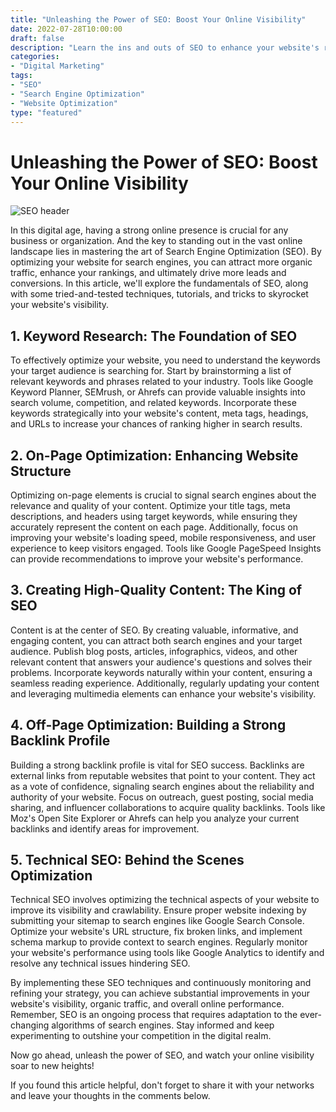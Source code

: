 ```yaml
---
title: "Unleashing the Power of SEO: Boost Your Online Visibility"
date: 2022-07-28T10:00:00
draft: false
description: "Learn the ins and outs of SEO to enhance your website's rankings and drive organic traffic to your online business."
categories:
- "Digital Marketing"
tags:
- "SEO"
- "Search Engine Optimization"
- "Website Optimization"
type: "featured"
---
```


# Unleashing the Power of SEO: Boost Your Online Visibility

![SEO header](image-url)

In this digital age, having a strong online presence is crucial for any business or organization. And the key to standing out in the vast online landscape lies in mastering the art of Search Engine Optimization (SEO). By optimizing your website for search engines, you can attract more organic traffic, enhance your rankings, and ultimately drive more leads and conversions. In this article, we'll explore the fundamentals of SEO, along with some tried-and-tested techniques, tutorials, and tricks to skyrocket your website's visibility.

## 1. Keyword Research: The Foundation of SEO

To effectively optimize your website, you need to understand the keywords your target audience is searching for. Start by brainstorming a list of relevant keywords and phrases related to your industry. Tools like Google Keyword Planner, SEMrush, or Ahrefs can provide valuable insights into search volume, competition, and related keywords. Incorporate these keywords strategically into your website's content, meta tags, headings, and URLs to increase your chances of ranking higher in search results.

## 2. On-Page Optimization: Enhancing Website Structure

Optimizing on-page elements is crucial to signal search engines about the relevance and quality of your content. Optimize your title tags, meta descriptions, and headers using target keywords, while ensuring they accurately represent the content on each page. Additionally, focus on improving your website's loading speed, mobile responsiveness, and user experience to keep visitors engaged. Tools like Google PageSpeed Insights can provide recommendations to improve your website's performance.

## 3. Creating High-Quality Content: The King of SEO

Content is at the center of SEO. By creating valuable, informative, and engaging content, you can attract both search engines and your target audience. Publish blog posts, articles, infographics, videos, and other relevant content that answers your audience's questions and solves their problems. Incorporate keywords naturally within your content, ensuring a seamless reading experience. Additionally, regularly updating your content and leveraging multimedia elements can enhance your website's visibility.

## 4. Off-Page Optimization: Building a Strong Backlink Profile

Building a strong backlink profile is vital for SEO success. Backlinks are external links from reputable websites that point to your content. They act as a vote of confidence, signaling search engines about the reliability and authority of your website. Focus on outreach, guest posting, social media sharing, and influencer collaborations to acquire quality backlinks. Tools like Moz's Open Site Explorer or Ahrefs can help you analyze your current backlinks and identify areas for improvement.

## 5. Technical SEO: Behind the Scenes Optimization

Technical SEO involves optimizing the technical aspects of your website to improve its visibility and crawlability. Ensure proper website indexing by submitting your sitemap to search engines like Google Search Console. Optimize your website's URL structure, fix broken links, and implement schema markup to provide context to search engines. Regularly monitor your website's performance using tools like Google Analytics to identify and resolve any technical issues hindering SEO.

By implementing these SEO techniques and continuously monitoring and refining your strategy, you can achieve substantial improvements in your website's visibility, organic traffic, and overall online performance. Remember, SEO is an ongoing process that requires adaptation to the ever-changing algorithms of search engines. Stay informed and keep experimenting to outshine your competition in the digital realm.

Now go ahead, unleash the power of SEO, and watch your online visibility soar to new heights!

If you found this article helpful, don't forget to share it with your networks and leave your thoughts in the comments below.

```
